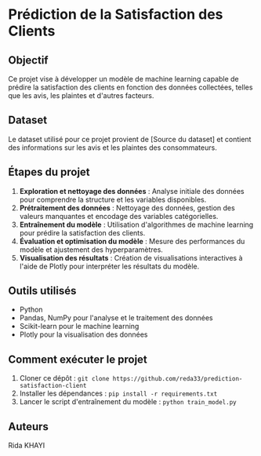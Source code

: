 # Prédiction de la Satisfaction des Clients

## Objectif
Ce projet vise à développer un modèle de machine learning capable de prédire la satisfaction des clients en fonction des données collectées, telles que les avis, les plaintes et d'autres facteurs.

## Dataset
Le dataset utilisé pour ce projet provient de [Source du dataset] et contient des informations sur les avis et les plaintes des consommateurs. 

## Étapes du projet
1. **Exploration et nettoyage des données** : Analyse initiale des données pour comprendre la structure et les variables disponibles.
2. **Prétraitement des données** : Nettoyage des données, gestion des valeurs manquantes et encodage des variables catégorielles.
3. **Entraînement du modèle** : Utilisation d'algorithmes de machine learning pour prédire la satisfaction des clients.
4. **Évaluation et optimisation du modèle** : Mesure des performances du modèle et ajustement des hyperparamètres.
5. **Visualisation des résultats** : Création de visualisations interactives à l'aide de Plotly pour interpréter les résultats du modèle.

## Outils utilisés
- Python
- Pandas, NumPy pour l'analyse et le traitement des données
- Scikit-learn pour le machine learning
- Plotly pour la visualisation des données

## Comment exécuter le projet
1. Cloner ce dépôt : `git clone https://github.com/reda33/prediction-satisfaction-client`
2. Installer les dépendances : `pip install -r requirements.txt`
3. Lancer le script d'entraînement du modèle : `python train_model.py`

## Auteurs
Rida KHAYI

